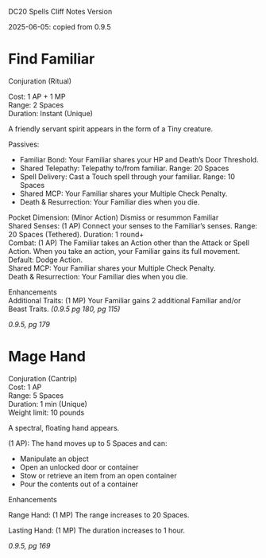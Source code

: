 DC20 Spells Cliff Notes Version

2025-06-05: copied from 0.9.5

# Find Familiar

Conjuration (Ritual)

Cost: 1 AP + 1 MP  
Range: 2 Spaces  
Duration: Instant (Unique)

A friendly servant spirit appears in the form of a Tiny creature.

Passives:

-   Familiar Bond: Your Familiar shares your HP and Death’s Door Threshold.
-   Shared Telepathy: Telepathy to/from familiar. Range: 20 Spaces
-   Spell Delivery: Cast a Touch spell through your familiar. Range: 10 Spaces
-   Shared MCP: Your Familiar shares your Multiple Check Penalty.
-   Death & Resurrection: Your Familiar dies when you die.

Pocket Dimension: (Minor Action) Dismiss or resummon Familiar  
Shared Senses: (1 AP) Connect your senses to the Familiar’s senses. Range: 20 Spaces (Tethered). Duration: 1 round+  
Combat: (1 AP) The Familiar takes an Action other than the Attack or Spell Action. When you take an action, your Familiar gains its full movement. Default: Dodge Action.  
Shared MCP: Your Familiar shares your Multiple Check Penalty.  
Death & Resurrection: Your Familiar dies when you die.

Enhancements  
Additional Traits: (1 MP) Your Familiar gains 2 additional Familiar and/or Beast Traits. *(0.9.5 pg 180, pg 115)*

*0.9.5, pg 179*

# Mage Hand

Conjuration (Cantrip)  
Cost: 1 AP  
Range: 5 Spaces  
Duration: 1 min (Unique)  
Weight limit: 10 pounds

A spectral, floating hand appears.

(1 AP): The hand moves up to 5 Spaces and can:

-   Manipulate an object
-   Open an unlocked door or container
-   Stow or retrieve an item from an open container
-   Pour the contents out of a container

Enhancements

Range Hand: (1 MP) The range increases to 20 Spaces.

Lasting Hand: (1 MP) The duration increases to 1 hour.

*0.9.5, pg 169*
